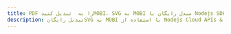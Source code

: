 ---title: PDF را به  تبدیل کنیدMOBI، SVG به MOBI مبدل رایگان یا Nodejs SDKdescription: تبدیل رایگانSVG به MOBI با استفاده از Nodejs Cloud APIs & SDK همچنین اسناد PDF را در Cloud ایجاد، ویرایش و رندر کنید.---